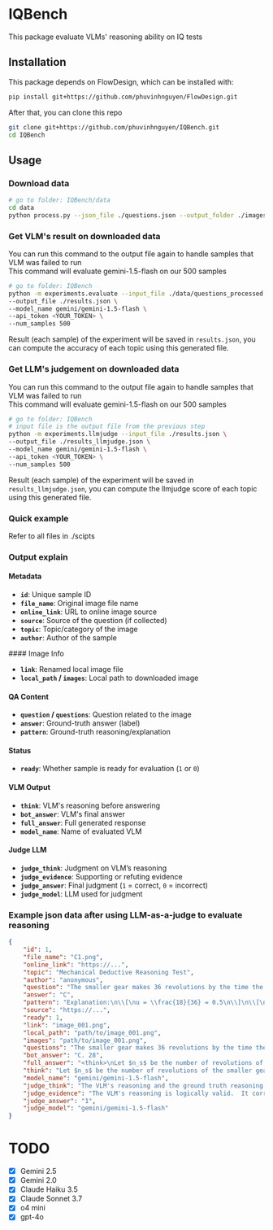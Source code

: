 # IQBench

This package evaluate VLMs' reasoning ability on IQ tests

## Installation

This package depends on FlowDesign, which can be installed with:
```bash
pip install git+https://github.com/phuvinhnguyen/FlowDesign.git
```

After that, you can clone this repo
```bash
git clone git+https://github.com/phuvinhnguyen/IQBench.git
cd IQBench
```

## Usage
### Download data
```bash
# go to folder: IQBench/data
cd data
python process.py --json_file ./questions.json --output_folder ./images
```
### Get VLM's result on downloaded data
You can run this command to the output file again to handle samples that VLM was failed to run  
This command will evaluate gemini-1.5-flash on our 500 samples
```bash
# go to folder: IQBench
python -m experiments.evaluate --input_file ./data/questions_processed.json \
--output_file ./results.json \
--model_name gemini/gemini-1.5-flash \
--api_token <YOUR_TOKEN> \
--num_samples 500
```
Result (each sample) of the experiment will be saved in `results.json`, you can compute the accuracy of each topic using this generated file.

### Get LLM's judgement on downloaded data
You can run this command to the output file again to handle samples that VLM was failed to run  
This command will evaluate gemini-1.5-flash on our 500 samples
```bash
# go to folder: IQBench
# input file is the output file from the previous step
python -m experiments.llmjudge --input_file ./results.json \
--output_file ./results_llmjudge.json \
--model_name gemini/gemini-1.5-flash \
--api_token <YOUR_TOKEN> \
--num_samples 500
```
Result (each sample) of the experiment will be saved in `results_llmjudge.json`, you can compute the llmjudge score of each topic using this generated file.

### Quick example
Refer to all files in ./scipts


### Output explain

#### Metadata
- **`id`**: Unique sample ID  
- **`file_name`**: Original image file name  
- **`online_link`**: URL to online image source  
- **`source`**: Source of the question (if collected)  
- **`topic`**: Topic/category of the image  
- **`author`**: Author of the sample  

####️ Image Info
- **`link`**: Renamed local image file  
- **`local_path` / `images`**: Local path to downloaded image  

#### QA Content
- **`question` / `questions`**: Question related to the image  
- **`answer`**: Ground-truth answer (label)  
- **`pattern`**: Ground-truth reasoning/explanation  

#### Status
- **`ready`**: Whether sample is ready for evaluation (`1` or `0`)  

#### VLM Output
- **`think`**: VLM's reasoning before answering  
- **`bot_answer`**: VLM's final answer  
- **`full_answer`**: Full generated response  
- **`model_name`**: Name of evaluated VLM  

#### Judge LLM
- **`judge_think`**: Judgment on VLM’s reasoning  
- **`judge_evidence`**: Supporting or refuting evidence  
- **`judge_answer`**: Final judgment (`1` = correct, `0` = incorrect)  
- **`judge_model`**: LLM used for judgment  

### Example json data after using LLM-as-a-judge to evaluate reasoning
```json
{
    "id": 1,
    "file_name": "C1.png",
    "online_link": "https://...",
    "topic": "Mechanical Deductive Reasoning Test",
    "author": "anonymous",
    "question": "The smaller gear makes 36 revolutions by the time the larger ones make 18.\nIf the smaller gear makes 56 revolutions, how many turns will the larger one make?\nA. 24 \nB. 26 \nC. 28 \nD. 25 \n",
    "answer": "C",
    "pattern": "Explanation:\n\\[\nu = \\frac{18}{36} = 0.5\n\\]\n\\[\nn_{\\text{larger}} = u \\cdot 56 = 28\n\\]\n",
    "source": "https://...",
    "ready": 1,
    "link": "image_001.png",
    "local_path": "path/to/image_001.png",
    "images": "path/to/image_001.png",
    "questions": "The smaller gear makes 36 revolutions by the time the larger ones make 18.\nIf the smaller gear makes 56 revolutions, how many turns will the larger one make?\nA. 24 \nB. 26 \nC. 28 \nD. 25 \n",
    "bot_answer": "C. 28",
    "full_answer": "<think>\nLet $n_s$ be the number of revolutions of the smaller gear and $n_l$ be the number of revolutions of the larger gear.\nWe are given that when the smaller gear makes 36 revolutions, the larger gear makes 18 revolutions.\nThis can be written as a ratio:\n$\\frac{n_s}{n_l} = \\frac{36}{18} = 2$\nThis means that the smaller gear makes twice as many revolutions as the larger gear.\nWe can write this relationship as:\n$n_s = 2n_l$\nWe are given that the smaller gear makes 56 revolutions, so $n_s = 56$.\nWe can find the number of revolutions of the larger gear by substituting $n_s = 56$ into the equation:\n$56 = 2n_l$\n$n_l = \\frac{56}{2} = 28$\nTherefore, the larger gear will make 28 turns.\n\n</think>\n<answer>\nC. 28\n</answer>",
    "think": "Let $n_s$ be the number of revolutions of the smaller gear and $n_l$ be the number of revolutions of the larger gear.\nWe are given that when the smaller gear makes 36 revolutions, the larger gear makes 18 revolutions.\nThis can be written as a ratio:\n$\\frac{n_s}{n_l} = \\frac{36}{18} = 2$\nThis means that the smaller gear makes twice as many revolutions as the larger gear.\nWe can write this relationship as:\n$n_s = 2n_l$\nWe are given that the smaller gear makes 56 revolutions, so $n_s = 56$.\nWe can find the number of revolutions of the larger gear by substituting $n_s = 56$ into the equation:\n$56 = 2n_l$\n$n_l = \\frac{56}{2} = 28$\nTherefore, the larger gear will make 28 turns.",
    "model_name": "gemini/gemini-1.5-flash",
    "judge_think": "The VLM's reasoning and the ground truth reasoning both arrive at the same correct answer (28), but they approach the problem from slightly different perspectives.  The ground truth uses a ratio directly derived from the given data (18/36) to calculate a scaling factor (0.5), then applies that factor to the new number of revolutions (56). The VLM, on the other hand, establishes a direct relationship between the number of revolutions of the smaller and larger gears ($n_s = 2n_l$), then solves for the number of revolutions of the larger gear given the number of revolutions of the smaller gear.  Both methods are logically sound and arrive at the same correct conclusion.  The key steps \u2013 establishing the relationship between the gears' revolutions and using this relationship to find the unknown \u2013 are present in both.  There are no discrepancies in the final answer.",
    "judge_evidence": "The VLM's reasoning is logically valid.  It correctly identifies the inverse proportional relationship between the number of revolutions of the smaller and larger gears.  The equation $n_s = 2n_l$ accurately reflects this relationship, derived from the initial data. The subsequent steps of substituting $n_s = 56$ and solving for $n_l$ are mathematically sound and lead to the correct answer.  The ground truth implicitly uses the same relationship, but expresses it through a ratio and scaling factor. Both methods are equivalent and lead to the same result.",
    "judge_answer": "1",
    "judge_model": "gemini/gemini-1.5-flash"
}
```

# TODO
- [x] Gemini 2.5
- [x] Gemini 2.0
- [x] Claude Haiku 3.5
- [x] Claude Sonnet 3.7
- [x] o4 mini
- [x] gpt-4o